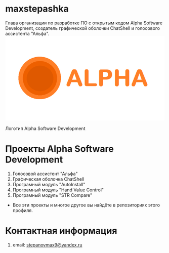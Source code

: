 # maxstepashka
Глава организации по разработке ПО с открытым кодом Alpha Software Development, создатель графической оболочки ChatShell и голосового ассистента "Альфа".
![screenshot](https://github.com/maxstepashka/maxstepashka/blob/335e01b659ba3edf816f52dcbe898bb4819c420e/Alpha_software_development_logo.png)

Логотип Alpha Software Development
# Проекты Alpha Software Development
1) Голосовой ассистент "Альфа"
2) Графическая оболочка ChatShell
3) Програмный модуль "AutoInstall"
4) Програмный модуль "Hand Value Control"
5) Програмный модуль "STR Compare"
* Все эти проекты и многое другое вы найдёте в репозиториях этого профиля.
# Контактная информация
1) email: stepanovmax9@yandex.ru
<!---
maxstepashka/maxstepashka is a ✨ special ✨ repository because its `README.md` (this file) appears on your GitHub profile.
You can click the Preview link to take a look at your changes.
--->
